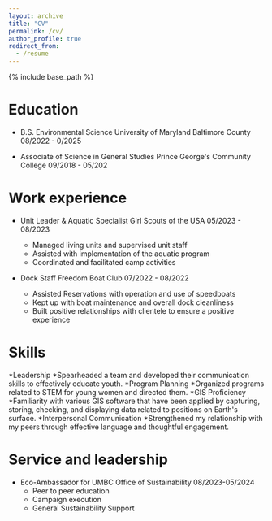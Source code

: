 ```yaml
---
layout: archive
title: "CV"
permalink: /cv/
author_profile: true
redirect_from:
  - /resume
---
```


{% include base_path %}

Education
======
* B.S. Environmental Science
University of Maryland Baltimore County 08/2022 - 0/2025

* Associate of Science in General Studies
Prince George's Community College 09/2018 - 05/202


Work experience
======
* Unit Leader & Aquatic Specialist
Girl Scouts of the USA 05/2023 - 08/2023
   * Managed living units and supervised unit staff
   * Assisted with implementation of the aquatic program
   * Coordinated and facilitated camp activities

* Dock Staff
Freedom Boat Club 07/2022 - 08/2022
   * Assisted Reservations with operation and use of speedboats
   * Kept up with boat maintenance and overall dock cleanliness
   * Built positive relationships with clientele to ensure a positive
experience

  
Skills
======
*Leadership
   *Spearheaded a team and developed
  their communication skills to effectively
  educate youth.
*Program Planning
   *Organized programs related to STEM for
   young women and directed them.
*GIS Proficiency
   *Familiarity with various GIS software that
   have been applied by capturing, storing,
   checking, and displaying data related to
   positions on Earth's surface.
*Interpersonal Communication
   *Strengthened my relationship with my
   peers through effective language and
   thoughtful engagement.   

  
Service and leadership
======
* Eco-Ambassador for UMBC Office of Sustainability
08/2023-05/2024
  * Peer to peer education
  * Campaign execution
  * General Sustainability Support
